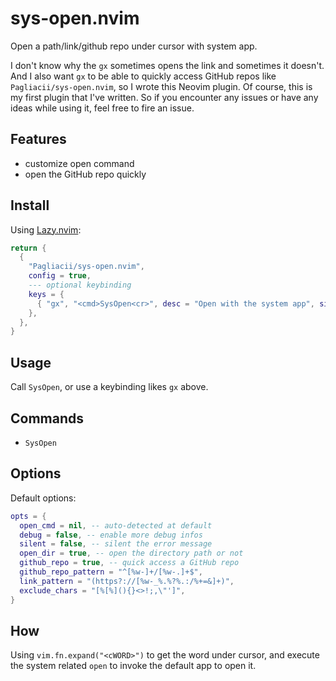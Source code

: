 # sys-open.nvim

Open a path/link/github repo under cursor with system app.

I don't know why the `gx` sometimes opens the link and sometimes it doesn't. And I also want `gx` to be able to quickly access GitHub repos like `Pagliacii/sys-open.nvim`, so I wrote this Neovim plugin. Of course, this is my first plugin that I've written. So if you encounter any issues or have any ideas while using it, feel free to fire an issue.

## Features

- customize open command
- open the GitHub repo quickly

## Install

Using [Lazy.nvim](https://github.com/folke/lazy.nvim):

```lua
return {
  {
    "Pagliacii/sys-open.nvim",
    config = true,
    --- optional keybinding
    keys = {
      { "gx", "<cmd>SysOpen<cr>", desc = "Open with the system app", silent = true },
    },
  },
}
```

## Usage

Call `SysOpen`, or use a keybinding likes `gx` above.

## Commands

- `SysOpen`

## Options

Default options:

```lua
opts = {
  open_cmd = nil, -- auto-detected at default
  debug = false, -- enable more debug infos
  silent = false, -- silent the error message
  open_dir = true, -- open the directory path or not
  github_repo = true, -- quick access a GitHub repo
  github_repo_pattern = "^[%w-]+/[%w-.]+$",
  link_pattern = "(https?://[%w-_%.%?%.:/%+=&]+)",
  exclude_chars = "[%[%](){}<>!;,\"']",
}
```

## How

Using `vim.fn.expand("<cWORD>")` to get the word under cursor, and execute the system related `open` to invoke the default app to open it.
